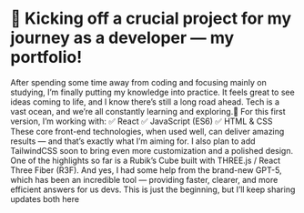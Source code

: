 # 🚀 Kicking off a crucial project for my journey as a developer — my portfolio!

After spending some time away from coding and focusing mainly on studying, I’m finally putting my knowledge into practice. It feels great to see ideas coming to life, and I know there’s still a long road ahead. Tech is a vast ocean, and we’re all constantly learning and exploring.🌊
For this first version, I’m working with:
 ✅ React
 ✅ JavaScript (ES6)
 ✅ HTML & CSS
These core front-end technologies, when used well, can deliver amazing results — and that’s exactly what I’m aiming for. I also plan to add TailwindCSS soon to bring even more customization and a polished design.
One of the highlights so far is a Rubik’s Cube built with THREE.js / React Three Fiber (R3F). And yes, I had some help from the brand-new GPT-5, which has been an incredible tool — providing faster, clearer, and more efficient answers for us devs.
This is just the beginning, but I’ll keep sharing updates both here
